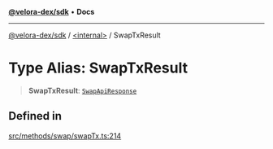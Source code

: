 [**@velora-dex/sdk**](../../README.md) • **Docs**

***

[@velora-dex/sdk](../../globals.md) / [\<internal\>](../README.md) / SwapTxResult

# Type Alias: SwapTxResult

> **SwapTxResult**: [`SwapApiResponse`](SwapApiResponse.md)

## Defined in

[src/methods/swap/swapTx.ts:214](https://github.com/VeloraDEX/sdk/blob/feat/extend_delta_orders_filtering/src/methods/swap/swapTx.ts#L214)
